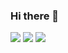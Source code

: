 ### Hi there 👋

<!--
**eeheueklf/eeheueklf** is a ✨ _special_ ✨ repository because its `README.md` (this file) appears on your GitHub profile.

Here are some ideas to get you started:

- 🔭 I’m currently working on ...
- 🌱 I’m currently learning ...
- 👯 I’m looking to collaborate on ...
- 🤔 I’m looking for help with ...
- 💬 Ask me about ...
- 📫 How to reach me: ...
- 😄 Pronouns: ...
- ⚡ Fun fact: ...
-->

<a href="https://url.kr/49rxa2" target="_blank"><img src="https://img.shields.io/badge/Blog-000000?style=flat-square&logo=Notion&logoColor=white"/></a>
<a href="https://www.instagram.com/_uyouu" target="_blank"><img src="https://img.shields.io/badge/_uyouu-FB3958?style=flat-square&logo=Instagram&logoColor=white"/></a>
<a href="https://url.kr/49rxa2" target="_blank"><img src="https://img.shields.io/badge/Blog-000000?style=flat-square&logo=Notion&logoColor=white"/></a>
